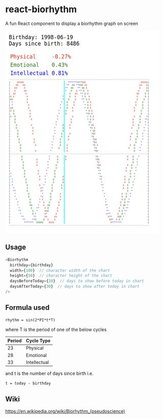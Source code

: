 # react-biorhythm

A fun React component to display a biorhythm graph on screen

![screenshot](./screenshot.png)

## Usage

```typescript
<Biorhythm
  birthday={birthday}
  width={100}  // character width of the chart
  height={50}  // character height of the chart
  daysBeforeToday={20}  // days to show before today in chart
  daysAfterToday={30}  // days to show after today in chart
/>
```

## Formula used
```
rhythm = sin(2*PI*t*T)
```

where T is the period of one of the below cycles

| Period | Cycle Type |
|--------|------------|
| 23 | Physical |
| 28 | Emotional |
| 33 | Intellectual |

and t is the number of days since birth i.e.
```
t = today - birthday
```

## Wiki
https://en.wikipedia.org/wiki/Biorhythm_(pseudoscience)

